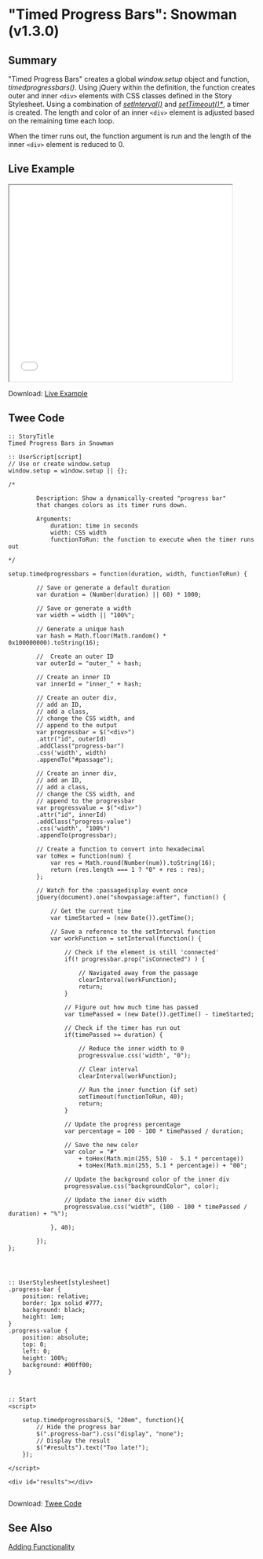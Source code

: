 # "Timed Progress Bars": Snowman (v1.3.0)

## Summary

"Timed Progress Bars" creates a global *window.setup* object and function, *timedprogressbars()*. Using jQuery within the definition, the function creates outer and inner `<div>` elements with CSS classes defined in the Story Stylesheet. Using a combination of *[setInterval()](https://developer.mozilla.org/en-US/docs/Web/API/WindowOrWorkerGlobalScope/setInterval)* and *[setTimeout()*](https://developer.mozilla.org/en-US/docs/Web/API/WindowOrWorkerGlobalScope/setTimeout)*, a timer is created. The length and color of an inner `<div>` element is adjusted based on the remaining time each loop.

When the timer runs out, the function argument is run and the length of the inner `<div>` element is reduced to 0.

## Live Example

<section>
<iframe src="snowman_timed_progress_bars_example.html" height=400 width=90%></iframe>

Download: <a href="snowman_timed_progress_bars_example.html" target="_blank">Live Example</a>
</section>

## Twee Code

```
:: StoryTitle
Timed Progress Bars in Snowman

:: UserScript[script]
// Use or create window.setup
window.setup = window.setup || {};

/*
		
		Description: Show a dynamically-created "progress bar" 
		that changes colors as its timer runs down.
		
		Arguments:
			duration: time in seconds
			width: CSS width
			functionToRun: the function to execute when the timer runs out
		
*/

setup.timedprogressbars = function(duration, width, functionToRun) {
	
		// Save or generate a default duration
		var duration = (Number(duration) || 60) * 1000;
		
		// Save or generate a width
		var width = width || "100%";
		
		// Generate a unique hash
		var hash = Math.floor(Math.random() * 0x100000000).toString(16);
		
		//  Create an outer ID
		var outerId = "outer_" + hash;
		
		// Create an inner ID
		var innerId = "inner_" + hash;
		
		// Create an outer div, 
		// add an ID,
		// add a class,
		// change the CSS width, and
		// append to the output
		var progressbar = $("<div>")
		.attr("id", outerId)
		.addClass("progress-bar")
		.css('width', width)
		.appendTo("#passage");
		
		// Create an inner div, 
		// add an ID,
		// add a class,
		// change the CSS width, and
		// append to the progressbar
		var progressvalue = $("<div>")
		.attr("id", innerId)
		.addClass("progress-value")
		.css('width', "100%")
		.appendTo(progressbar);
		
		// Create a function to convert into hexadecimal
		var toHex = function(num) {
			var res = Math.round(Number(num)).toString(16);
			return (res.length === 1 ? "0" + res : res);
		};
		
		// Watch for the :passagedisplay event once
		jQuery(document).one("showpassage:after", function() {
			
			// Get the current time
			var timeStarted = (new Date()).getTime();
			
			// Save a reference to the setInterval function
			var workFunction = setInterval(function() {
				
				// Check if the element is still 'connected'
				if(! progressbar.prop("isConnected") ) {
					
					// Navigated away from the passage
					clearInterval(workFunction);
					return;
				}
				
				// Figure out how much time has passed
				var timePassed = (new Date()).getTime() - timeStarted;
				
				// Check if the timer has run out
				if(timePassed >= duration) {
					
					// Reduce the inner width to 0
					progressvalue.css('width', "0");
					
					// Clear interval
					clearInterval(workFunction);
					
					// Run the inner function (if set)
					setTimeout(functionToRun, 40);
					return;
				}
				
				// Update the progress percentage
				var percentage = 100 - 100 * timePassed / duration;
				
				// Save the new color
				var color = "#"
					+ toHex(Math.min(255, 510 -  5.1 * percentage))
					+ toHex(Math.min(255, 5.1 * percentage)) + "00";
				
				// Update the background color of the inner div
				progressvalue.css("backgroundColor", color);
				
				// Update the inner div width
				progressvalue.css("width", (100 - 100 * timePassed / duration) + "%");
				
			}, 40);
			
		});
};




:: UserStylesheet[stylesheet]
.progress-bar {
	position: relative;
	border: 1px solid #777;
	background: black;
	height: 1em;
}
.progress-value {
	position: absolute;
	top: 0;
	left: 0;
	height: 100%;
	background: #00ff00;
}



:: Start
<script>

	setup.timedprogressbars(5, "20em", function(){
		// Hide the progress bar
		$(".progress-bar").css("display", "none");
		// Display the result
		$("#results").text("Too late!");
	});

</script>

<div id="results"></div>


```

Download: <a href="snowman_timed_progress_bars_twee.txt" target="_blank">Twee Code</a>

## See Also

[Adding Functionality](../../addingfunctionality/snowman/snowman_adding_functionality.md)
